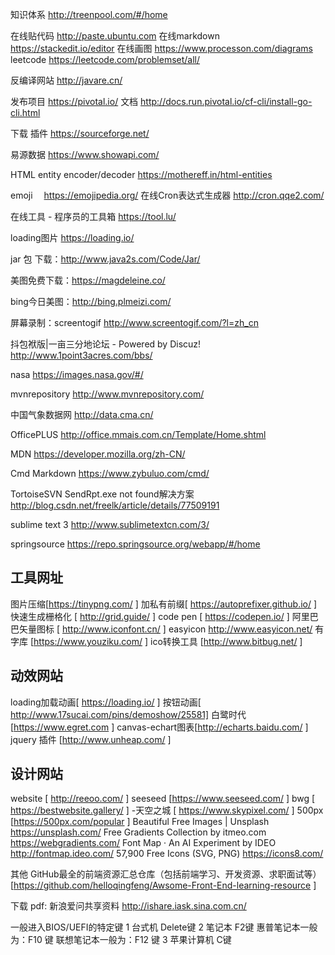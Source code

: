 知识体系 http://treenpool.com/#/home

在线贴代码 http://paste.ubuntu.com
在线markdown https://stackedit.io/editor
在线画图 https://www.processon.com/diagrams
leetcode https://leetcode.com/problemset/all/

反编译网站 http://javare.cn/

发布项目 https://pivotal.io/ 文档 http://docs.run.pivotal.io/cf-cli/install-go-cli.html

下载 插件 https://sourceforge.net/

易源数据 https://www.showapi.com/

HTML entity encoder/decoder https://mothereff.in/html-entities

emoji　  https://emojipedia.org/
在线Cron表达式生成器  http://cron.qqe2.com/

在线工具 - 程序员的工具箱 https://tool.lu/

loading图片 https://loading.io/

jar 包 下载：http://www.java2s.com/Code/Jar/

美图免费下载：https://magdeleine.co/

bing今日美图：http://bing.plmeizi.com/

屏幕录制：screentogif http://www.screentogif.com/?l=zh_cn

抖包袱版|一亩三分地论坛 - Powered by Discuz! http://www.1point3acres.com/bbs/

nasa https://images.nasa.gov/#/

mvnrepository http://www.mvnrepository.com/

中国气象数据网 http://data.cma.cn/

OfficePLUS http://office.mmais.com.cn/Template/Home.shtml

MDN https://developer.mozilla.org/zh-CN/

Cmd Markdown https://www.zybuluo.com/cmd/

TortoiseSVN SendRpt.exe not found解决方案 http://blog.csdn.net/freelk/article/details/77509191

sublime text 3 http://www.sublimetextcn.com/3/

springsource https://repo.springsource.org/webapp/#/home

## 工具网址
图片压缩[https://tinypng.com/ ]
加私有前缀[ https://autoprefixer.github.io/ ]
快速生成栅格化 [ http://grid.guide/ ]
code pen [ https://codepen.io/ ]
阿里巴巴矢量图标 [ http://www.iconfont.cn/ ]
easyicon http://www.easyicon.net/
有字库 [https://www.youziku.com/ ]
ico转换工具 [http://www.bitbug.net/ ]
## 动效网站
loading加载动画[ https://loading.io/ ]
按钮动画[ http://www.17sucai.com/pins/demoshow/25581]
白鹭时代[https://www.egret.com ]
canvas-echart图表[http://echarts.baidu.com/ ]
jquery 插件 [http://www.unheap.com/ ]
## 设计网站
website [ http://reeoo.com/ ]
seeseed [https://www.seeseed.com/ ]
bwg [ https://bestwebsite.gallery/ ]
-天空之城 [ https://www.skypixel.com/ ]
500px [https://500px.com/popular ]
Beautiful Free Images | Unsplash  https://unsplash.com/
Free Gradients Collection by itmeo.com  https://webgradients.com/
Font Map · An AI Experiment by IDEO http://fontmap.ideo.com/
57,900 Free Icons (SVG, PNG)  https://icons8.com/

其他
GitHub最全的前端资源汇总仓库（包括前端学习、开发资源、求职面试等）[https://github.com/helloqingfeng/Awsome-Front-End-learning-resource ]

下载 pdf: 新浪爱问共享资料 http://ishare.iask.sina.com.cn/


一般进入BIOS/UEFI的特定键
1 台式机 Delete键
2 笔记本 F2键
惠普笔记本一般为：F10 键
联想笔记本一般为：F12 键
3 苹果计算机 C键
